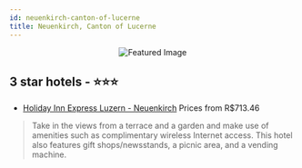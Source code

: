 ```yaml
---
id: neuenkirch-canton-of-lucerne
title: Neuenkirch, Canton of Lucerne
---
```


<center><img src="https://i.travelapi.com/hotels/1000000/130000/129700/129621/031fc03a_z.jpg" alt="Featured Image" /></center>


##  3 star hotels - ⭐️⭐️⭐️

-    [Holiday Inn Express Luzern - Neuenkirch](https://us.hurb.com/hotels/neuenkirch/holiday-inn-express-luzern-neuenkirch-JNP-JP154642?cmp=18055) Prices from R$713.46
   > Take in the views from a terrace and a garden and make use of amenities such as complimentary wireless Internet access. This hotel also features gift shops/newsstands, a picnic area, and a vending machine.
